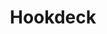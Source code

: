 ---
codehost: https://github.com/https://github.com/hookdeck
linkedin: https://linkedin.com/company/hookdeck
logohandle: hookdeck
sort: hookdeck
title: Hookdeck
twitter: https://x.com/Hookdeck
website: https://hookdeck.com/
---